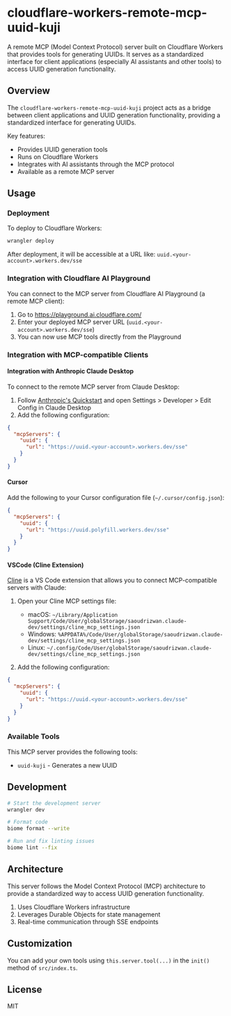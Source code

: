 # cloudflare-workers-remote-mcp-uuid-kuji

A remote MCP (Model Context Protocol) server built on Cloudflare Workers that provides tools for generating UUIDs. It serves as a standardized interface for client applications (especially AI assistants and other tools) to access UUID generation functionality.

## Overview

The `cloudflare-workers-remote-mcp-uuid-kuji` project acts as a bridge between client applications and UUID generation functionality, providing a standardized interface for generating UUIDs.

Key features:

- Provides UUID generation tools
- Runs on Cloudflare Workers
- Integrates with AI assistants through the MCP protocol
- Available as a remote MCP server

## Usage

### Deployment

To deploy to Cloudflare Workers:

```bash
wrangler deploy
```

After deployment, it will be accessible at a URL like:
`uuid.<your-account>.workers.dev/sse`

### Integration with Cloudflare AI Playground

You can connect to the MCP server from Cloudflare AI Playground (a remote MCP client):

1. Go to https://playground.ai.cloudflare.com/
2. Enter your deployed MCP server URL (`uuid.<your-account>.workers.dev/sse`)
3. You can now use MCP tools directly from the Playground

### Integration with MCP-compatible Clients

#### Integration with Anthropic Claude Desktop

To connect to the remote MCP server from Claude Desktop:

1. Follow [Anthropic's Quickstart](https://modelcontextprotocol.io/quickstart/user) and open Settings > Developer > Edit Config in Claude Desktop
2. Add the following configuration:

```json
{
  "mcpServers": {
    "uuid": {
      "url": "https://uuid.<your-account>.workers.dev/sse"
    }
  }
}
```

#### Cursor

Add the following to your Cursor configuration file (`~/.cursor/config.json`):

```json
{
  "mcpServers": {
    "uuid": {
      "url": "https://uuid.polyfill.workers.dev/sse"
    }
  }
}
```

#### VSCode (Cline Extension)

[Cline](https://github.com/saoudrizwan/cline) is a VS Code extension that allows you to connect MCP-compatible servers with Claude:

1. Open your Cline MCP settings file:
   - macOS: `~/Library/Application Support/Code/User/globalStorage/saoudrizwan.claude-dev/settings/cline_mcp_settings.json`
   - Windows: `%APPDATA%/Code/User/globalStorage/saoudrizwan.claude-dev/settings/cline_mcp_settings.json`
   - Linux: `~/.config/Code/User/globalStorage/saoudrizwan.claude-dev/settings/cline_mcp_settings.json`

2. Add the following configuration:

```json
{
  "mcpServers": {
    "uuid": {
      "url": "https://uuid.<your-account>.workers.dev/sse"
    }
  }
}
```

### Available Tools

This MCP server provides the following tools:

- `uuid-kuji` - Generates a new UUID

## Development

```bash
# Start the development server
wrangler dev

# Format code
biome format --write

# Run and fix linting issues
biome lint --fix
```

## Architecture

This server follows the Model Context Protocol (MCP) architecture to provide a standardized way to access UUID generation functionality.

1. Uses Cloudflare Workers infrastructure
2. Leverages Durable Objects for state management
3. Real-time communication through SSE endpoints

## Customization

You can add your own tools using `this.server.tool(...)` in the `init()` method of `src/index.ts`.

## License

MIT
